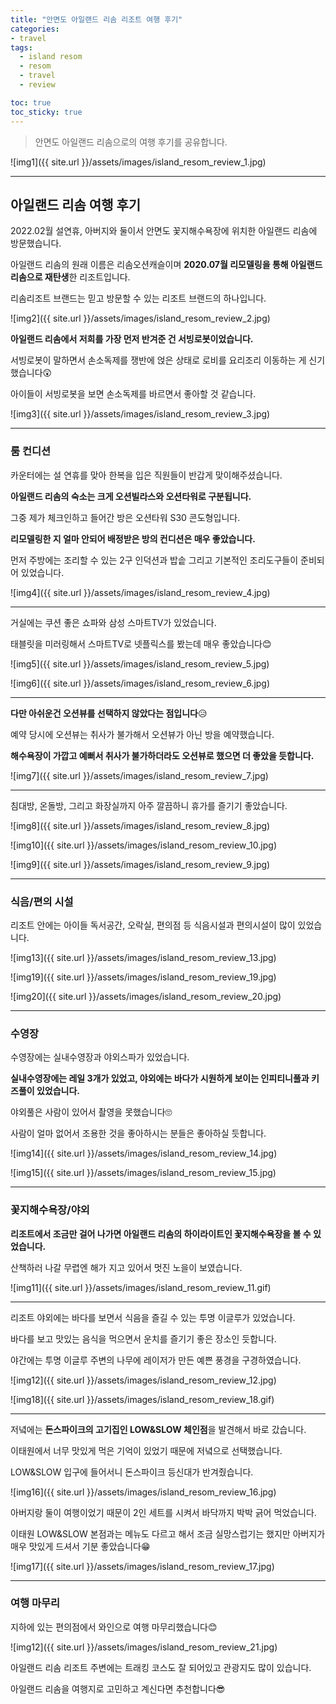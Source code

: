 ```yaml
---
title: "안면도 아일랜드 리솜 리조트 여행 후기"
categories:
- travel
tags:
  - island resom
  - resom
  - travel
  - review

toc: true
toc_sticky: true
---
```



> 안면도 아일랜드 리솜으로의 여행 후기를 공유합니다.

![img1]({{ site.url }}/assets/images/island_resom_review_1.jpg)


----------



## 아일랜드 리솜 여행 후기

2022.02월 설연휴, 아버지와 둘이서 안면도 꽃지해수욕장에 위치한 아일랜드 리솜에 방문했습니다.

아일랜드 리솜의 원래 이름은 리솜오션캐슬이며 **2020.07월 리모델링을 통해 아일랜드 리솜으로 재탄생**한 리조트입니다.

리솜리조트 브랜드는 믿고 방문할 수 있는 리조트 브랜드의 하나입니다.

![img2]({{ site.url }}/assets/images/island_resom_review_2.jpg)



**아일랜드 리솜에서 저희를 가장 먼저 반겨준 건 서빙로봇이었습니다.**

서빙로봇이 말하면서 손소독제를 쟁반에 얹은 상태로 로비를 요리조리 이동하는 게 신기했습니다😲

아이들이 서빙로봇을 보면 손소독제를 바르면서 좋아할 것 같습니다.

![img3]({{ site.url }}/assets/images/island_resom_review_3.jpg)

----------



### 룸 컨디션


카운터에는 설 연휴를 맞아 한복을 입은 직원들이 반갑게 맞이해주셨습니다.

**아일랜드 리솜의 숙소는 크게 오션빌라스와 오션타워로 구분됩니다.**

그중 제가 체크인하고 들어간 방은 오션타워 S30 콘도형입니다.

**리모델링한 지 얼마 안되어 배정받은 방의 컨디션은 매우 좋았습니다.**

먼저 주방에는 조리할 수 있는 2구 인덕션과 밥솥 그리고 기본적인 조리도구들이 준비되어 있었습니다.

![img4]({{ site.url }}/assets/images/island_resom_review_4.jpg)

----------



거실에는 쿠션 좋은 쇼파와 삼성 스마트TV가 있었습니다.

태블릿을 미러링해서 스마트TV로 넷플릭스를 봤는데 매우 좋았습니다😊

![img5]({{ site.url }}/assets/images/island_resom_review_5.jpg)

![img6]({{ site.url }}/assets/images/island_resom_review_6.jpg)

----------



**다만 아쉬운건 오션뷰를 선택하지 않았다는 점입니다**😥

예약 당시에 오션뷰는 취사가 불가해서 오션뷰가 아닌 방을 예약했습니다.

 **해수욕장이 가깝고 예뻐서 취사가 불가하더라도 오션뷰로 했으면 더 좋았을 듯합니다.**

![img7]({{ site.url }}/assets/images/island_resom_review_7.jpg)

----------



침대방, 온돌방, 그리고 화장실까지 아주 깔끔하니 휴가를 즐기기 좋았습니다.

![img8]({{ site.url }}/assets/images/island_resom_review_8.jpg)

![img10]({{ site.url }}/assets/images/island_resom_review_10.jpg)

![img9]({{ site.url }}/assets/images/island_resom_review_9.jpg)

----------



### 식음/편의 시설

리조트 안에는 아이들 독서공간, 오락실, 편의점 등 식음시설과 편의시설이 많이 있었습니다.

![img13]({{ site.url }}/assets/images/island_resom_review_13.jpg)

![img19]({{ site.url }}/assets/images/island_resom_review_19.jpg)

![img20]({{ site.url }}/assets/images/island_resom_review_20.jpg)

----------



### 수영장

수영장에는 실내수영장과 야외스파가 있었습니다.

**실내수영장에는 레일 3개가 있었고, 야외에는 바다가 시원하게 보이는 인피티니풀과 키즈풀이 있었습니다.**

야외풀은 사람이 있어서 촬영을 못했습니다🙄

사람이 얼마 없어서 조용한 것을 좋아하시는 분들은 좋아하실 듯합니다.

![img14]({{ site.url }}/assets/images/island_resom_review_14.jpg)

![img15]({{ site.url }}/assets/images/island_resom_review_15.jpg)

----------



### 꽃지해수욕장/야외

**리조트에서 조금만 걸어 나가면 아일랜드 리솜의 하이라이트인 꽃지해수욕장을 볼 수 있었습니다.**

산책하러 나갈 무렵엔 해가 지고 있어서 멋진 노을이 보였습니다.

![img11]({{ site.url }}/assets/images/island_resom_review_11.gif)

----------



리조트 야외에는 바다를 보면서 식음을 즐길 수 있는 투명 이글루가 있었습니다.

바다를 보고 맛있는 음식을 먹으면서 운치를 즐기기 좋은 장소인 듯합니다.

야간에는 투명 이글루 주변의 나무에 레이저가 만든 예쁜 풍경을 구경하였습니다.

![img12]({{ site.url }}/assets/images/island_resom_review_12.jpg)

![img18]({{ site.url }}/assets/images/island_resom_review_18.gif)

----------



저녘에는 **돈스파이크의 고기집인 LOW&SLOW 체인점**을 발견해서 바로 갔습니다.

이태원에서 너무 맛있게 먹은 기억이 있었기 때문에 저녘으로 선택했습니다.

LOW&SLOW 입구에 들어서니 돈스파이크 등신대가 반겨줬습니다.

![img16]({{ site.url }}/assets/images/island_resom_review_16.jpg)


아버지랑 둘이 여행이었기 때문이 2인 세트를 시켜서 바닥까지 박박 긁어 먹었습니다.

이태원 LOW&SLOW 본점과는 메뉴도 다르고 해서 조금 실망스럽기는 했지만 아버지가 매우 맛있게 드셔서 기분 좋았습니다😁

![img17]({{ site.url }}/assets/images/island_resom_review_17.jpg)

----------



### 여행 마무리


지하에 있는 편의점에서 와인으로 여행 마무리했습니다😊

![img12]({{ site.url }}/assets/images/island_resom_review_21.jpg)



아일랜드 리솜 리조트 주변에는 트래킹 코스도 잘 되어있고 관광지도 많이 있습니다.

아일랜드 리솜을 여행지로 고민하고 계신다면 추천합니다😎